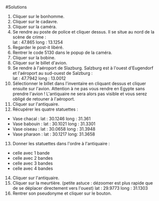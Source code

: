 #Solutions

1) Cliquer sur le bonhomme.
2) Cliquer sur le cadavre.
3) Cliquer sur la caméra.
4) Se rendre au poste de police et cliquer dessus. 
Il se situe au nord de la scène de crime :   
lat : 47.865 long : 13.1254  
5) Regarder le post-it libéré.
6) Rentrer le code 5130 dans le popup de la caméra.
7) Cliquer sur la bobine.
8) Cliquer sur le billet d'avion.
9) Se rendre à l'aéroport de Slazburg.
Salzburg est à l'ouest d'Eugendorf et l'aéroport au sud-ouest de Salzburg :  
lat : 47.7942 long : 13.0012 
10) Sélectionner le billet dans l'inventaire en cliquant dessus et cliquer ensuite sur l'avion.
Attention à ne pas vous rendre en Egypte sans prendre l'avion ! L'antiquaire ne sera alors pas visible et vous serez obligé de retouner à l'aéroport.  
11) Cliquer sur l'antiquaire.
12) Récupérer les quatre statuettes :
- Vase chacal : lat : 30.1246 long : 31.361  
- Vase babouin : lat : 30.1021 long : 31.3301  
- Vase oiseau : lat : 30.0658 long : 31.3948
- Vase pharaon : lat : 30.1217 long: 31.3658
13) Donner les statuettes dans l'ordre à l'antiquaire :
- celle avec 1 bande  
- celle avec 2 bandes  
- celle avec 3 bandes  
- celle avec 4 bandes  
14) Cliquer sur l'antiquaire.
16) Cliquer sur la meurtière. (petite astuce : dézoomer est plus rapide que de se déplacer directement vers l'ouest) 
lat : 29.9773 long : 31.1303 
17) Rentrer son pseudonyme et cliquer sur le bouton.